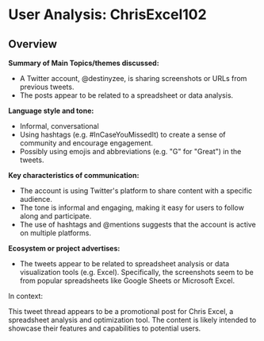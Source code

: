 # User Analysis: ChrisExcel102

## Overview

**Summary of Main Topics/themes discussed:**

* A Twitter account, @destinyzee, is sharing screenshots or URLs from previous tweets.
* The posts appear to be related to a spreadsheet or data analysis.

**Language style and tone:**

* Informal, conversational
* Using hashtags (e.g. #InCaseYouMissedIt) to create a sense of community and encourage engagement.
* Possibly using emojis and abbreviations (e.g. "G" for "Great") in the tweets.

**Key characteristics of communication:**

* The account is using Twitter's platform to share content with a specific audience.
* The tone is informal and engaging, making it easy for users to follow along and participate.
* The use of hashtags and @mentions suggests that the account is active on multiple platforms.

**Ecosystem or project advertises:**

* The tweets appear to be related to spreadsheet analysis or data visualization tools (e.g. Excel). Specifically, the screenshots seem to be from popular spreadsheets like Google Sheets or Microsoft Excel.

In context:

This tweet thread appears to be a promotional post for Chris Excel, a spreadsheet analysis and optimization tool. The content is likely intended to showcase their features and capabilities to potential users.